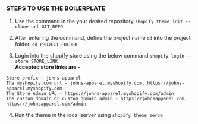 ### STEPS TO USE THE BOILERPLATE

1. Use the command  in the your desired repository
```shopify theme init --clone-url GIT_REPO ```

2. After entering the command, define the project name `cd` into the project folder.
``` cd PROJECT_FOLDER ```

3. Login into the shopify store using the below command
``` shopify login --store STORE_LINK ```<br/>
**Accepted store links are -**
``` 
Store-prefix - johns-apparel
The myshopify.com url - johns-apparel.myshopify.com, https://johns-apparel.myshopify.com
The Store Admin URL - https://johns-apparel.myshopify.com/admin
The custom domain or custom domain admin - https://johnsapparel.com, https://johnsapparel.com/admin
```

4. Run the theme in the local server using 
``` shopify theme serve ```